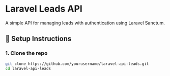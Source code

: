 # Laravel Leads API

A simple API for managing leads with authentication using Laravel Sanctum.

## 🚀 Setup Instructions

### 1. Clone the repo

```bash
git clone https://github.com/yourusername/laravel-api-leads.git
cd laravel-api-leads
```
